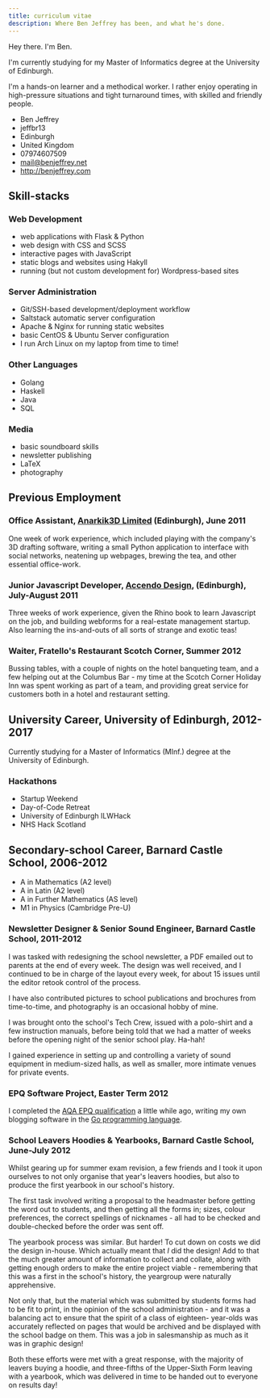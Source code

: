 ```yaml
---
title: curriculum vitae
description: Where Ben Jeffrey has been, and what he's done.
---
```


Hey there. I'm Ben.

I'm currently studying for my Master of Informatics degree at the
University of Edinburgh.

I'm a hands-on learner and a methodical worker. I rather enjoy operating
in high-pressure situations and tight turnaround times, with skilled and
friendly people.

<aside class="right">
    <ul class="vcard">
      <li class="fn">Ben Jeffrey</li>
      <li class="nickname">jeffbr13</li>
      <li class="locality">Edinburgh</li>
      <li class="country-name">United Kingdom</li>
      <li class="tel">07974607509</li>
      <li><a href="mailto:mail@benjeffrey.net" class="email">mail@benjeffrey.net</a></li>
      <li><a class="url" href="http://benjeffrey.com">http://benjeffrey.com</a></li>
    </ul>
</aside>

Skill-stacks
------------

### Web Development

* web applications with Flask & Python
* web design with CSS and SCSS
* interactive pages with JavaScript
* static blogs and websites using Hakyll
* running (but not custom development for) Wordpress-based sites

### Server Administration

* Git/SSH-based development/deployment workflow
* Saltstack automatic server configuration
* Apache & Nginx for running static websites
* basic CentOS & Ubuntu Server configuration
* I run Arch Linux on my laptop from time to time!

### Other Languages

* Golang
* Haskell
* Java
* SQL

### Media

* basic soundboard skills
* newsletter publishing
* LaTeX
* photography


Previous Employment
-------------------

### Office Assistant, [Anarkik3D Limited](http://www.anarkik3d.co.uk/) (Edinburgh), June 2011

One week of work experience, which included
playing with the company's 3D drafting software, writing
a small Python application to interface with social networks,
neatening up webpages, brewing the tea, and other essential
office-work.

### Junior Javascript Developer, [Accendo Design](http://www.accendodesign.com/), (Edinburgh), July-August 2011

Three weeks of work experience, given the Rhino book to learn Javascript
on the job, and building webforms for a real-estate management startup.
Also learning the ins-and-outs of all sorts of strange and exotic teas!

### Waiter, Fratello's Restaurant Scotch Corner, Summer 2012

Bussing tables, with a couple of nights on the hotel banqueting team, and
a few helping out at the Columbus Bar - my time at the Scotch Corner
Holiday Inn was spent working as part of a team, and providing great
service for customers both in a hotel and restaurant setting.


University Career, University of Edinburgh, 2012-2017
-----------------------------------------------------

Currently studying for a Master of Informatics (MInf.) degree at the University
of Edinburgh.

### Hackathons

* Startup Weekend
* Day-of-Code Retreat
* University of Edinburgh ILWHack
* NHS Hack Scotland


Secondary-school Career, Barnard Castle School, 2006-2012
---------------------------------------------------------

* A in Mathematics (A2 level)
* A in Latin (A2 level)
* A in Further Mathematics (AS level)
* M1 in Physics (Cambridge Pre-U)

### Newsletter Designer & Senior Sound Engineer, Barnard Castle School, 2011-2012

I was tasked with redesigning the school newsletter, a PDF emailed out to
parents at the end of every week. The design was well received, and I
continued to be in charge of the layout every week, for about 15 issues
until the editor retook control of the process.

I have also contributed pictures to school publications and brochures
from time-to-time, and photography is an occasional hobby of mine.

I was brought onto the school's Tech Crew, issued with a polo-shirt and a
few instruction manuals, before being told that we had a matter of weeks
before the opening night of the senior school play. Ha-hah!

I gained experience in setting up and controlling a variety of sound
equipment in medium-sized halls, as well as smaller, more intimate venues
for private events.

### EPQ Software Project, Easter Term 2012

I completed the <a href="http://www.aqa.org.uk/qualifications/projects
/extended-project-epq.php">AQA EPQ qualification</a> a little while ago,
writing my own blogging software in the <a href="http://golang.org">Go
programming language</a>.

### School Leavers Hoodies & Yearbooks, Barnard Castle School, June-July 2012

Whilst gearing up for summer exam revision, a few friends and I took it
upon ourselves to not only organise that year's leavers hoodies, but also
to produce the first yearbook in our school's history.

The first task involved writing a proposal to the headmaster before
getting the word out to students, and then getting all the forms in;
sizes, colour preferences, the correct spellings of nicknames - all had
to be checked and double-checked before the order was sent off.

The yearbook process was similar. But harder! To cut down on costs we did
the design in-house. Which actually meant that *I* did the
design! Add to that the much greater amount of information to collect and
collate, along with getting enough orders to make the entire project
viable - remembering that this was a first in the school's history, the
yeargroup were naturally apprehensive.

Not only that, but the material which was submitted by students forms had
to be fit to print, in the opinion of the school administration - and it
was a balancing act to ensure that the spirit of a class of eighteen-
year-olds was accurately reflected on pages that would be archived and be
displayed with the school badge on them. This was a job in salesmanship
as much as it was in graphic design!

Both these efforts were met with a great response, with the majority of
leavers buying a hoodie, and three-fifths of the Upper-Sixth Form leaving
with a yearbook, which was delivered in time to be handed out to everyone
on results day!


